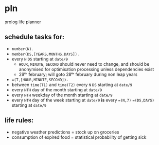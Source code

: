 # pln
prolog life planner

## schedule tasks for:
* `number(N).`
* `member(DS,[YEARS,MONTHS,DAYS]).`
* every `N` `DS` starting at `date/9`
	* `HOUR`, `MINUTE`, `SECOND` should never need to change, and should be anonymised for optimisation processing unless dependencies exist
	* 29ᵗʰ february; will goto 28ᵗʰ february during non leap years
* `=(T,[HOUR,MINUTE,SECOND]).`
* between `time(T1)` and `time(T2)` every `N` `DS` starting at `date/9`
* every `NTH` day of the month starting at `date/9`
* every `NTH` weekday of the month starting at `date/9`
* every `NTH` day of the week starting at `date/9` **is** every `=(N,7)` `=(DS,DAYS)` starting at `date/9`

## life rules:
* negative weather predictions = stock up on groceries
* consumption of expired food = statistical probability of getting sick
